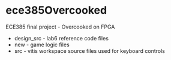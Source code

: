 # ece385Overcooked

ECE385 final project - Overcooked on FPGA
* design_src - lab6 reference code files
* new - game logic files
* src - vitis workspace source files used for keyboard controls
